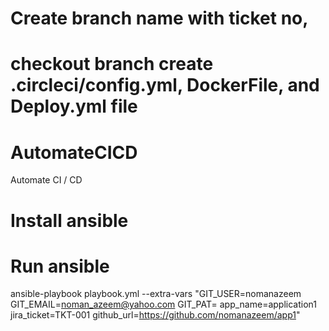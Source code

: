 # Create branch name with ticket no, 
# checkout branch create .circleci/config.yml, DockerFile, and Deploy.yml file

# AutomateCICD
Automate CI / CD
# Install ansible

# Run ansible
ansible-playbook playbook.yml --extra-vars "GIT_USER=nomanazeem GIT_EMAIL=noman_azeem@yahoo.com GIT_PAT= app_name=application1 jira_ticket=TKT-001 github_url=https://github.com/nomanazeem/app1" 